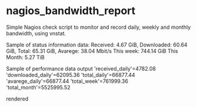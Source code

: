 nagios_bandwidth_report
=======================

Simple Nagios check script to monitor and record daily, weekly and monthly bandwidth, using vnstat.

Sample of status information data:
Received: 4.67 GiB, Downloaded: 60.64 GiB, Total: 65.31 GiB, Avarege: 38.04 Mbit/s This week: 744.14 GiB This Month: 5.27 TiB

Sample of performance data output
'received_daily'=4782.08 'downloaded_daily'=62095.36 'total_daily'=66877.44 'avarege_daily'=66877.44 'total_week'=761999.36 'total_month'=5525995.52

rendered
